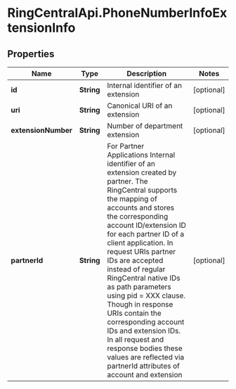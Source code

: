 # RingCentralApi.PhoneNumberInfoExtensionInfo

## Properties
Name | Type | Description | Notes
------------ | ------------- | ------------- | -------------
**id** | **String** | Internal identifier of an extension | [optional] 
**uri** | **String** | Canonical URI of an extension | [optional] 
**extensionNumber** | **String** | Number of department extension | [optional] 
**partnerId** | **String** | For Partner Applications Internal identifier of an extension created by partner. The RingCentral supports the mapping of accounts and stores the corresponding account ID/extension ID for each partner ID of a client application. In request URIs partner IDs are accepted instead of regular RingCentral native IDs as path parameters using pid = XXX clause. Though in response URIs contain the corresponding account IDs and extension IDs. In all request and response bodies these values are reflected via partnerId attributes of account and extension | [optional] 


